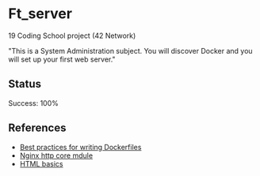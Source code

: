 # Ft_server

19 Coding School project (42 Network)

"This is a System Administration subject. You will discover Docker and you
will set up your first web server."

## Status

Success: 100%

## References

- [Best practices for writing Dockerfiles](https://docs.docker.com/develop/develop-images/dockerfile_best-practices/)
- [Nginx http core mdule](https://nginx.org/en/docs/http/ngx_http_core_module.html#http)
- [HTML basics](https://developer.mozilla.org/fr/docs/Learn/Getting_started_with_the_web/HTML_basics)
